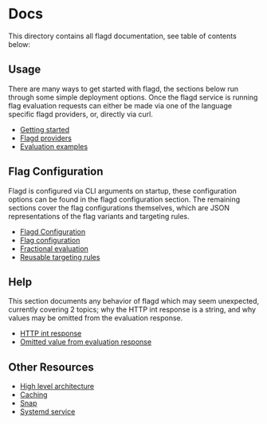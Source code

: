 # Docs

This directory contains all flagd documentation, see table of contents below:

## Usage

There are many ways to get started with flagd, the sections below run through some simple deployment options. Once the flagd service is running flag evaluation requests can either be made via one of the language specific flagd providers, or, directly via curl.

- [Getting started](https://github.com/open-feature/flagd/blob/main/docs/usage/getting_started.md)
- [Flagd providers](https://github.com/open-feature/flagd/blob/main/docs/usage/flagd_providers.md)
- [Evaluation examples](https://github.com/open-feature/flagd/blob/main/docs/usage/evaluation_examples.md)

## Flag Configuration

Flagd is configured via CLI arguments on startup, these configuration options can be found in the flagd configuration section. The remaining sections cover the flag configurations themselves, which are JSON representations of the flag variants and targeting rules.

- [Flagd Configuration](https://github.com/open-feature/flagd/blob/main/docs/configuration/configuration.md)
- [Flag configuration](https://github.com/open-feature/flagd/blob/main/docs/configuration/flag_configuration.md)
- [Fractional evaluation](https://github.com/open-feature/flagd/blob/main/docs/configuration/fractional_evaluation.md)
- [Reusable targeting rules](https://github.com/open-feature/flagd/blob/main/docs/configuration/reusable_targeting_rules.md)

## Help

This section documents any behavior of flagd which may seem unexpected, currently covering 2 topics; why the HTTP int response is a string, and why values may be omitted from the evaluation response.

- [HTTP int response](https://github.com/open-feature/flagd/blob/main/docs/help/http_int_response.md)
- [Omitted value from evaluation response](https://github.com/open-feature/flagd/blob/main/docs/help/omitted_value_from_response.md)

## Other Resources
- [High level architecture](https://github.com/open-feature/flagd/blob/main/docs/other_resources/high_level_architecture.md)
- [Caching](https://github.com/open-feature/flagd/blob/main/docs/other_resources/caching.md)
- [Snap](https://github.com/open-feature/flagd/blob/main/docs/other_resources/snap.md)
- [Systemd service](https://github.com/open-feature/flagd/blob/main/docs/other_resources/systemd_service.md)